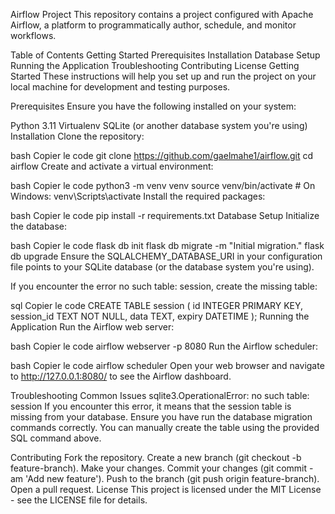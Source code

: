 Airflow Project
This repository contains a project configured with Apache Airflow, a platform to programmatically author, schedule, and monitor workflows.

Table of Contents
Getting Started
Prerequisites
Installation
Database Setup
Running the Application
Troubleshooting
Contributing
License
Getting Started
These instructions will help you set up and run the project on your local machine for development and testing purposes.

Prerequisites
Ensure you have the following installed on your system:

Python 3.11
Virtualenv
SQLite (or another database system you're using)
Installation
Clone the repository:

bash
Copier le code
git clone https://github.com/gaelmahe1/airflow.git
cd airflow
Create and activate a virtual environment:

bash
Copier le code
python3 -m venv venv
source venv/bin/activate   # On Windows: venv\Scripts\activate
Install the required packages:

bash
Copier le code
pip install -r requirements.txt
Database Setup
Initialize the database:

bash
Copier le code
flask db init
flask db migrate -m "Initial migration."
flask db upgrade
Ensure the SQLALCHEMY_DATABASE_URI in your configuration file points to your SQLite database (or the database system you're using).

If you encounter the error no such table: session, create the missing table:

sql
Copier le code
CREATE TABLE session (
  id INTEGER PRIMARY KEY,
  session_id TEXT NOT NULL,
  data TEXT,
  expiry DATETIME
);
Running the Application
Run the Airflow web server:

bash
Copier le code
airflow webserver -p 8080
Run the Airflow scheduler:

bash
Copier le code
airflow scheduler
Open your web browser and navigate to http://127.0.0.1:8080/ to see the Airflow dashboard.

Troubleshooting
Common Issues
sqlite3.OperationalError: no such table: session
If you encounter this error, it means that the session table is missing from your database. Ensure you have run the database migration commands correctly. You can manually create the table using the provided SQL command above.

Contributing
Fork the repository.
Create a new branch (git checkout -b feature-branch).
Make your changes.
Commit your changes (git commit -am 'Add new feature').
Push to the branch (git push origin feature-branch).
Open a pull request.
License
This project is licensed under the MIT License - see the LICENSE file for details.

